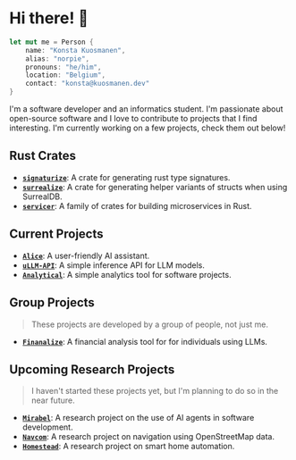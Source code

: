 <!--
**norpie/norpie** is a ✨ _special_ ✨ repository because its `README.md` (this file) appears on your GitHub profile.

Here are some ideas to get you started:

- 🔭 I’m currently working on ...
- 🌱 I’m currently learning ...
- 👯 I’m looking to collaborate on ...
- 🤔 I’m looking for help with ...
- 💬 Ask me about ...
- 📫 How to reach me: ...
- 😄 Pronouns: ...
- ⚡ Fun fact: ...
-->

# Hi there! 👋

```rust
let mut me = Person {
    name: "Konsta Kuosmanen",
    alias: "norpie",
    pronouns: "he/him",
    location: "Belgium",
    contact: "konsta@kuosmanen.dev"
}
```

I'm a software developer and an informatics student. I'm passionate about open-source software and I love to contribute to projects that I find interesting. I'm currently working on a few projects, check them out below!

## Rust Crates

- [**`signaturize`**](https://github.com/norpie/signaturize): A crate for generating rust type signatures.
- [**`surrealize`**](https://github.com/norpie/surrealize): A crate for generating helper variants of structs when using SurrealDB.
- [**`servicer`**](https://github.com/norpie/servicer): A family of crates for building microservices in Rust.

## Current Projects

- [**`Alice`**](https://github.com/norpie/alice): A user-friendly AI assistant.
- [**`uLLM-API`**](https://github.com/norpie/uLLM-API): A simple inference API for LLM models.
- [**`Analytical`**](https://github.com/norpie/analytical): A simple analytics tool for software projects.

## Group Projects

> These projects are developed by a group of people, not just me.

- [**`Finanalize`**](https://github.com/norpie/finanalize): A financial analysis tool for for individuals using LLMs.

## Upcoming Research Projects

> I haven't started these projects yet, but I'm planning to do so in the near future.

- [**`Mirabel`**](https://github.com/norpie/mirabel): A research project on the use of AI agents in software development.
- [**`Navcom`**](https://github.com/norpie/navcom): A research project on navigation using OpenStreetMap data.
- [**`Homestead`**](https://github.com/norpie/homestead): A research project on smart home automation.
